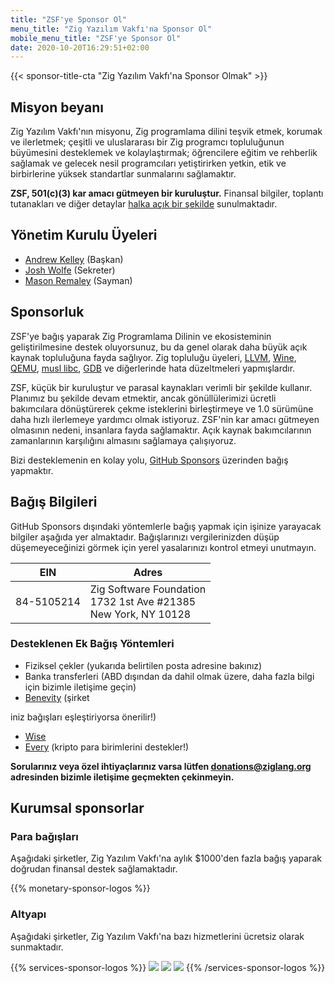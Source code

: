 ```yaml
---
title: "ZSF'ye Sponsor Ol"
menu_title: "Zig Yazılım Vakfı'na Sponsor Ol"
mobile_menu_title: "ZSF'ye Sponsor Ol"
date: 2020-10-20T16:29:51+02:00
---
```


{{< sponsor-title-cta "Zig Yazılım Vakfı'na Sponsor Olmak" >}}

## Misyon beyanı

Zig Yazılım Vakfı'nın misyonu, Zig programlama dilini teşvik etmek, korumak ve ilerletmek; çeşitli ve uluslararası bir Zig programcı topluluğunun büyümesini desteklemek ve kolaylaştırmak; öğrencilere eğitim ve rehberlik sağlamak ve gelecek nesil programcıları yetiştirirken yetkin, etik ve birbirlerine yüksek standartlar sunmalarını sağlamaktır.

**ZSF, 501(c)(3) kar amacı gütmeyen bir kuruluştur.** Finansal bilgiler, toplantı tutanakları ve diğer detaylar [halka açık bir şekilde](https://drive.google.com/drive/folders/1ucHARxVbhrBbuZDbhrGHYDTsYAs8_bMH?usp=sharing) sunulmaktadır.

## Yönetim Kurulu Üyeleri

- [Andrew Kelley](https://andrewkelley.me/) (Başkan)
- [Josh Wolfe](https://github.com/thejoshwolfe/) (Sekreter)
- [Mason Remaley](https://twitter.com/masonremaley/) (Sayman)

## Sponsorluk

ZSF'ye bağış yaparak Zig Programlama Dilinin ve ekosisteminin geliştirilmesine destek oluyorsunuz, bu da genel olarak daha büyük açık kaynak topluluğuna fayda sağlıyor. Zig topluluğu üyeleri, [LLVM](https://llvm.org/), [Wine](https://winehq.org/), [QEMU](https://qemu.org/), [musl libc](https://musl.libc.org/), [GDB](https://www.gnu.org/software/gdb/) ve diğerlerinde hata düzeltmeleri yapmışlardır.

ZSF, küçük bir kuruluştur ve parasal kaynakları verimli bir şekilde kullanır. Planımız bu şekilde devam etmektir, ancak gönüllülerimizi ücretli bakımcılara dönüştürerek çekme isteklerini birleştirmeye ve 1.0 sürümüne daha hızlı ilerlemeye yardımcı olmak istiyoruz. ZSF'nin kar amacı gütmeyen olmasının nedeni, insanlara fayda sağlamaktır. Açık kaynak bakımcılarının zamanlarının karşılığını almasını sağlamaya çalışıyoruz.

Bizi desteklemenin en kolay yolu, [GitHub Sponsors](https://github.com/sponsors/ziglang) üzerinden bağış yapmaktır.

## Bağış Bilgileri

GitHub Sponsors dışındaki yöntemlerle bağış yapmak için işinize yarayacak bilgiler aşağıda yer almaktadır.
Bağışlarınızı vergilerinizden düşüp düşemeyeceğinizi görmek için yerel yasalarınızı kontrol etmeyi unutmayın.

| **EIN**    | **Adres**                                                                |
| ---------- | ------------------------------------------------------------------------ |
| 84-5105214 | Zig Software Foundation <br> 1732 1st Ave #21385 <br> New York, NY 10128 |

### Desteklenen Ek Bağış Yöntemleri

- Fiziksel çekler (yukarıda belirtilen posta adresine bakınız)
- Banka transferleri (ABD dışından da dahil olmak üzere, daha fazla bilgi için bizimle iletişime geçin)
- [Benevity](https://benevity.com) (şirket

iniz bağışları eşleştiriyorsa önerilir!)

- [Wise](https://wise.com)
- [Every](https://www.every.org/zig-software-foundation-inc/) (kripto para birimlerini destekler!)

**Sorularınız veya özel ihtiyaçlarınız varsa lütfen donations@ziglang.org adresinden bizimle iletişime geçmekten çekinmeyin.**

## Kurumsal sponsorlar

### Para bağışları

Aşağıdaki şirketler, Zig Yazılım Vakfı'na aylık $1000'den fazla bağış yaparak doğrudan finansal destek sağlamaktadır.

{{% monetary-sponsor-logos %}}

### Altyapı

Aşağıdaki şirketler, Zig Yazılım Vakfı'na bazı hizmetlerini ücretsiz olarak sunmaktadır.

{{% services-sponsor-logos %}}
![](/lavatech.png)
![](/dropbox.png)
![](/scaleway.png)
{{% /services-sponsor-logos %}}
